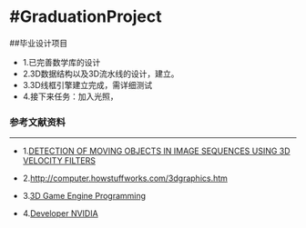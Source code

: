 #GraduationProject
=================

##毕业设计项目
* 1.已完善数学库的设计
* 2.3D数据结构以及3D流水线的设计，建立。
* 3.3D线框引擎建立完成，需详细测试
* 4.接下来任务：加入光照，

### 参考文献资料 ###
-----------------------------------------------------

* 1.[DETECTION OF MOVING OBJECTS IN IMAGE SEQUENCES USING 3D VELOCITY FILTERS
](http://www.metapress.com/content/d6p7773526758003/fulltext.pdf "An article")

* 2.http://computer.howstuffworks.com/3dgraphics.htm


* 3.[3D Game Engine Programming](http://design-engine.com/industry-news/a-history-lesson-on-alias-3d-software "3D Game Engine Programming")

* 4.[Developer NVIDIA]( http://developer.download.nvidia.com/books/gpu_gems_3/samples/gems3_ch30.pdf "Developer NVIDIA")
